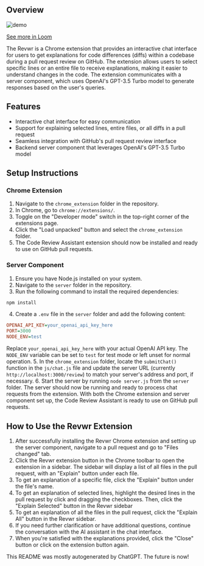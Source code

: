 ## Overview

![demo](demo.gif)

[See more in Loom](https://www.loom.com/share/7eba26a678fe43c69a75021f1bb1fb82)

The Revwr is a Chrome extension that provides an interactive chat interface for users to get explanations for code differences (diffs) within a codebase during a pull request review on GitHub. The extension allows users to select specific lines or an entire file to receive explanations, making it easier to understand changes in the code. The extension communicates with a server component, which uses OpenAI's GPT-3.5 Turbo model to generate responses based on the user's queries.

## Features

- Interactive chat interface for easy communication
- Support for explaining selected lines, entire files, or all diffs in a pull request
- Seamless integration with GitHub's pull request review interface
- Backend server component that leverages OpenAI's GPT-3.5 Turbo model

## Setup Instructions

### Chrome Extension

1. Navigate to the `chrome_extension` folder in the repository.
2. In Chrome, go to `chrome://extensions/`.
3. Toggle on the "Developer mode" switch in the top-right corner of the extensions page.
4. Click the "Load unpacked" button and select the `chrome_extension` folder.
5. The Code Review Assistant extension should now be installed and ready to use on GitHub pull requests.

### Server Component

1. Ensure you have Node.js installed on your system.
2. Navigate to the `server` folder in the repository.
3. Run the following command to install the required dependencies:

```bash
npm install
```

4. Create a `.env` file in the `server` folder and add the following content:

```ini
OPENAI_API_KEY=your_openai_api_key_here
PORT=3000
NODE_ENV=test
```

Replace `your_openai_api_key_here` with your actual OpenAI API key. The `NODE_ENV` variable can be set to `test` for test mode or left unset for normal operation. 5. In the `chrome_extension` folder, locate the `submitChat()` function in the `js/chat.js` file and update the server URL (currently `http://localhost:3000/review`) to match your server's address and port, if necessary. 6. Start the server by running `node server.js` from the `server` folder. The server should now be running and ready to process chat requests from the extension.
With both the Chrome extension and server component set up, the Code Review Assistant is ready to use on GitHub pull requests.

## How to Use the Revwr Extension

1. After successfully installing the Revwr Chrome extension and setting up the server component, navigate to a pull request and go to "Files changed" tab.
2. Click the Revwr extension button in the Chrome toolbar to open the extension in a sidebar. The sidebar will display a list of all files in the pull request, with an "Explain" button under each file.
3. To get an explanation of a specific file, click the "Explain" button under the file's name.
4. To get an explanation of selected lines, highlight the desired lines in the pull request by click and dragging the checkboxes. Then, click the "Explain Selected" button in the Revwr sidebar
5. To get an explanation of all the files in the pull request, click the "Explain All" button in the Revwr sidebar. 
6. If you need further clarification or have additional questions, continue the conversation with the AI assistant in the chat interface.
7. When you're satisfied with the explanations provided, click the "Close" button or click on the extension button again.

This README was mostly autogenerated by ChatGPT. The future is now!
